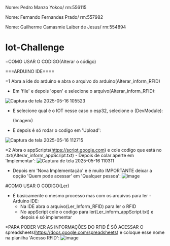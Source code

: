 Nome: Pedro Manzo Yokoo/ rm:556115

Nome: Fernando Fernandes Prado/ rm:557982

Nome: Guilherme Camasmie Laiber de Jesus/ rm:554894
# Iot-Challenge


=COMO USAR O CODIGO(Alterar o código)

  ===ARDUINO IDE====

=1 Abra a ide do arduino e abra o arquivo do arduino(Alterar_inform_RFID)

- Em 'file' e depois 'open' e selecione o arquivo(Alterar_inform_RFID):
  
![Captura de tela 2025-05-16 105523](https://github.com/user-attachments/assets/7d4895f4-ee8a-44d5-9289-3b2daae4fec5)

- E selecione qual é o IOT nesse caso o esp32, selecione o (DevModule):

  (Imagem)

- E depois é só rodar o codigo em 'Upload':
  
![Captura de tela 2025-05-16 112715](https://github.com/user-attachments/assets/f95c256b-a223-40c8-9644-536dfdfa06dc)


=2 Abra o appScripts(https://script.google.com) e cole codigo que está no .txt(Alterar_inform_appScript.txt)
    - Depois de colar aperte em 'Implementar':
    ![Captura de tela 2025-05-16 110311](https://github.com/user-attachments/assets/dc83ef3b-3740-409b-8d99-eec16f5950d4)
    
   - Depois em 'Nova Implementação' e é muito IMPORTANTE deixar a opção 'Quem pode acessar' em 'Qualquer pessoa':
        ![image](https://github.com/user-attachments/assets/16f6980c-4850-4aa1-b2b5-dc0f18b98c2c)


#COMO USAR O CODIGO(Ler)
- É basicamente o mesmo processo mas com os arquivos para ler
    -Arduino IDE:
    - Na IDE abra o arquivo(Ler_Inform_RFID) para ler o RFID
    - No appScript cole o codigo para ler(Ler_inform_appScript.txt) e depois é só implementar
      
*PARA PODER VER AS INFORMAÇÕES DO RFID É SÓ ACESSAR O spreadsheets(https://docs.google.com/spreadsheets)
e coloque esse nome na planilha 'Acesso RFID':
![image](https://github.com/user-attachments/assets/9c7f663b-ddf4-4f78-89a3-262c536f5648)
